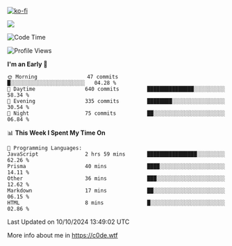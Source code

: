 [![ko-fi](https://ko-fi.com/img/githubbutton_sm.svg)](https://ko-fi.com/Z8Z4Y2LKX)

<a href="https://wakatime.com"><img src="https://wakatime.com/share/@c0dezin/b7f18a7c-ab3a-40b8-8bc7-b1b7bf71f1d6.svg" /></a>

<!--START_SECTION:waka-->
![Code Time](http://img.shields.io/badge/Code%20Time-116%20hrs%2030%20mins-blue)

![Profile Views](http://img.shields.io/badge/Profile%20Views-0-blue)

**I'm an Early 🐤** 

```text
🌞 Morning                47 commits          █░░░░░░░░░░░░░░░░░░░░░░░░   04.28 % 
🌆 Daytime                640 commits         ███████████████░░░░░░░░░░   58.34 % 
🌃 Evening                335 commits         ████████░░░░░░░░░░░░░░░░░   30.54 % 
🌙 Night                  75 commits          ██░░░░░░░░░░░░░░░░░░░░░░░   06.84 % 
```


📊 **This Week I Spent My Time On** 

```text
💬 Programming Languages: 
JavaScript               2 hrs 59 mins       ████████████████░░░░░░░░░   62.26 % 
Prisma                   40 mins             ████░░░░░░░░░░░░░░░░░░░░░   14.11 % 
Other                    36 mins             ███░░░░░░░░░░░░░░░░░░░░░░   12.62 % 
Markdown                 17 mins             ██░░░░░░░░░░░░░░░░░░░░░░░   06.15 % 
HTML                     8 mins              █░░░░░░░░░░░░░░░░░░░░░░░░   02.86 % 
```


 Last Updated on 10/10/2024 13:49:02 UTC
<!--END_SECTION:waka-->

More info about me in https://c0de.wtf
